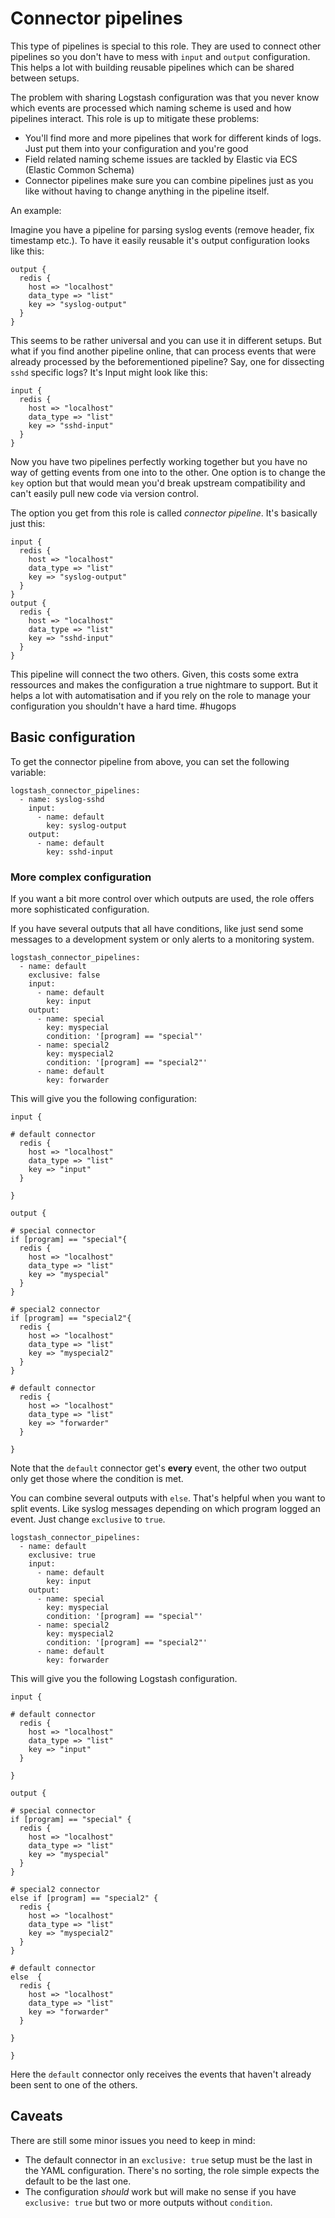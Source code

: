 # Connector pipelines #

This type of pipelines is special to this role. They are used to connect other pipelines so you don't have to mess with `input` and `output` configuration. This helps a lot with building reusable pipelines which can be shared between setups.

The problem with sharing Logstash configuration was that you never know which events are processed which naming scheme is used and how pipelines interact. This role is up to mitigate these problems:

* You'll find more and more pipelines that work for different kinds of logs. Just put them into your configuration and you're good
* Field related naming scheme issues are tackled by Elastic via ECS (Elastic Common Schema)
* Connector pipelines make sure you can combine pipelines just as you like without having to change anything in the pipeline itself.

An example:

Imagine you have a pipeline for parsing syslog events (remove header, fix timestamp etc.). To have it easily reusable it's output configuration looks like this:

```
output {
  redis {
    host => "localhost"
    data_type => "list"
    key => "syslog-output"
  }
}
```

This seems to be rather universal and you can use it in different setups. But what if you find another pipeline online, that can process events that were already processed by the beforementioned pipeline? Say, one for dissecting `sshd` specific logs? It's Input might look like this:

```
input {
  redis {
    host => "localhost"
    data_type => "list"
    key => "sshd-input"
  }
}
```

Now you have two pipelines perfectly working together but you have no way of getting events from one into to the other. One option is to change the `key` option but that would mean you'd break upstream compatibility and can't easily pull new code via version control.

The option you get from this role is called *connector pipeline*. It's basically just this:

```
input {
  redis {
    host => "localhost"
    data_type => "list"
    key => "syslog-output"
  }
}
output {
  redis {
    host => "localhost"
    data_type => "list"
    key => "sshd-input"
  }
}
```

This pipeline will connect the two others. Given, this costs some extra ressources and makes the configuration a true nightmare to support. But it helps a lot with automatisation and if you rely on the role to manage your configuration you shouldn't have a hard time. #hugops

## Basic configuration ##

To get the connector pipeline from above, you can set the following variable:

```
logstash_connector_pipelines:
  - name: syslog-sshd
    input:
      - name: default
        key: syslog-output
    output:
      - name: default
        key: sshd-input
```

### More complex configuration ###

If you want a bit more control over which outputs are used, the role offers more sophisticated configuration.

If you have several outputs that all have conditions, like just send some messages to a development system or only alerts to a monitoring system.

```
logstash_connector_pipelines:
  - name: default
    exclusive: false
    input:
      - name: default
        key: input
    output:
      - name: special
        key: myspecial
        condition: '[program] == "special"'
      - name: special2
        key: myspecial2
        condition: '[program] == "special2"'
      - name: default
        key: forwarder
```

This will give you the following configuration:

```
input {

# default connector
  redis {
    host => "localhost"
    data_type => "list"
    key => "input"
  }

}

output {

# special connector
if [program] == "special"{
  redis {
    host => "localhost"
    data_type => "list"
    key => "myspecial"
  }
}

# special2 connector
if [program] == "special2"{
  redis {
    host => "localhost"
    data_type => "list"
    key => "myspecial2"
  }
}

# default connector
  redis {
    host => "localhost"
    data_type => "list"
    key => "forwarder"
  }

}
```

Note that the `default` connector get's **every** event, the other two output only get those where the condition is met.

You can combine several outputs with `else`. That's helpful when you want to split events. Like syslog messages depending on which program logged an event. Just change `exclusive` to `true`.

```
logstash_connector_pipelines:
  - name: default
    exclusive: true
    input:
      - name: default
        key: input
    output:
      - name: special
        key: myspecial
        condition: '[program] == "special"'
      - name: special2
        key: myspecial2
        condition: '[program] == "special2"'
      - name: default
        key: forwarder
```

This will give you the following Logstash configuration.

```
input {

# default connector
  redis {
    host => "localhost"
    data_type => "list"
    key => "input"
  }

}

output {

# special connector
if [program] == "special" {
  redis {
    host => "localhost"
    data_type => "list"
    key => "myspecial"
  }
}

# special2 connector
else if [program] == "special2" {
  redis {
    host => "localhost"
    data_type => "list"
    key => "myspecial2"
  }
}

# default connector
else  {
  redis {
    host => "localhost"
    data_type => "list"
    key => "forwarder"
  }

}

}
```

Here the `default` connector only receives the events that haven't already been sent to one of the others.

## Caveats ##

There are still some minor issues you need to keep in mind:

* The default connector in an `exclusive: true` setup must be the last in the YAML configuration. There's no sorting, the role simple expects the default to be the last one.
* The configuration *should* work but will make no sense if you have `exclusive: true` but two or more outputs without `condition`.
